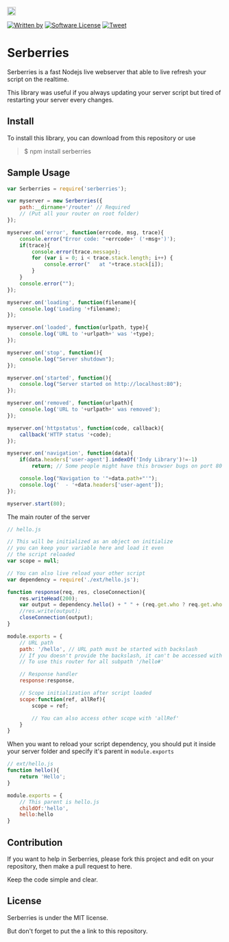 <a href="https://www.patreon.com/stefansarya"><img src="http://anisics.stream/assets/img/support-badge.png" height="20"></a>

[![Written by](https://img.shields.io/badge/Written%20by-ScarletsFiction-%231e87ff.svg)](LICENSE)
[![Software License](https://img.shields.io/badge/License-MIT-brightgreen.svg)](LICENSE)
[![Tweet](https://img.shields.io/twitter/url/http/shields.io.svg?style=social)](https://twitter.com/intent/tweet?text=Serberries%20is%20a%20fast%20Nodejs%20live%20webserver%20that%20able%20to%20live%20refresh%20your%20script%20on%20the%20realtime.&url=https://github.com/ScarletsFiction/Serberries&via=github&hashtags=serberries,live,refresh,server,node)

# Serberries
Serberries is a fast Nodejs live webserver that able to live refresh your script on the realtime.

This library was useful if you always updating your server script but tired of restarting your server every changes.

## Install
To install this library, you can download from this repository or use
> $ npm install serberries

## Sample Usage

```js
var Serberries = require('serberries');

var myserver = new Serberries({
    path:__dirname+'/router' // Required
    // (Put all your router on root folder)
});

myserver.on('error', function(errcode, msg, trace){
    console.error("Error code: "+errcode+' ('+msg+')');
    if(trace){
        console.error(trace.message);
        for (var i = 0; i < trace.stack.length; i++) {
            console.error("   at "+trace.stack[i]);
        }
    }
    console.error("");
});

myserver.on('loading', function(filename){
    console.log('Loading '+filename);
});

myserver.on('loaded', function(urlpath, type){
    console.log('URL to '+urlpath+' was '+type);
});

myserver.on('stop', function(){
    console.log("Server shutdown");
});

myserver.on('started', function(){
    console.log("Server started on http://localhost:80");
});

myserver.on('removed', function(urlpath){
    console.log('URL to '+urlpath+' was removed');
});

myserver.on('httpstatus', function(code, callback){
    callback('HTTP status '+code);
});

myserver.on('navigation', function(data){
    if(data.headers['user-agent'].indexOf('Indy Library')!=-1)
        return; // Some people might have this browser bugs on port 80

    console.log("Navigation to '"+data.path+"'");
    console.log('  - '+data.headers['user-agent']);
});

myserver.start(80);
```

The main router of the server 

```js
// hello.js

// This will be initialized as an object on initialize
// you can keep your variable here and load it even
// the script reloaded
var scope = null;

// You can also live reload your other script
var dependency = require('./ext/hello.js');

function response(req, res, closeConnection){
    res.writeHead(200);
    var output = dependency.hello() + " " + (req.get.who ? req.get.who : 'world') + '!';
    //res.write(output);
    closeConnection(output);
}

module.exports = {
    // URL path
    path: '/hello', // URL path must be started with backslash
    // If you doesn't provide the backslash, it can't be accessed with URL
    // To use this router for all subpath '/hello#'

    // Response handler
    response:response,

    // Scope initialization after script loaded
    scope:function(ref, allRef){
        scope = ref;

        // You can also access other scope with 'allRef'
    }
}
```

When you want to reload your script dependency, you should put it inside your server folder and specify it's parent in `module.exports`

```js
// ext/hello.js
function hello(){
    return 'Hello';
}

module.exports = {
    // This parent is hello.js
    childOf:'hello',
    hello:hello
}
```

## Contribution

If you want to help in Serberries, please fork this project and edit on your repository, then make a pull request to here.

Keep the code simple and clear.

## License

Serberries is under the MIT license.

But don't forget to put the a link to this repository.
